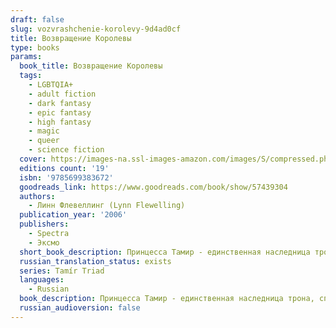 ```yaml
---
draft: false
slug: vozvrashchenie-korolevy-9d4ad0cf
title: Возвращение Королевы
type: books
params:
  book_title: Возвращение Королевы
  tags:
    - LGBTQIA+
    - adult fiction
    - dark fantasy
    - epic fantasy
    - high fantasy
    - magic
    - queer
    - science fiction
  cover: https://images-na.ssl-images-amazon.com/images/S/compressed.photo.goodreads.com/books/1615970260i/57439304.jpg
  editions count: '19'
  isbn: '9785699383672'
  goodreads_link: https://www.goodreads.com/book/show/57439304
  authors:
    - Линн Флевеллинг (Lynn Flewelling)
  publication_year: '2006'
  publishers:
    - Spectra
    - Эксмо
  short_book_description: Принцесса Тамир - единственная наследница трона, спасенная при помощи черной магии и призванная оракулом спасти и возродить скаланское королевство. Чтобы отстоять права на престол, перерожденной в...
  russian_translation_status: exists
  series: Tamír Triad
  languages:
    - Russian
  book_description: Принцесса Тамир - единственная наследница трона, спасенная при помощи черной магии и призванная оракулом спасти и возродить скаланское королевство. Чтобы отстоять права на престол, перерожденной в колдовском пламени истинной королеве предстоит не только доказать, что она никакая не самозванка, но и вступить в борьбу с узурпировавшим власть Корином, обладателем волшебного меча Герилейн. Перед вами заключительная часть «Тамирской триады», высоко оцененной такими мэтрами мировой фантастики, как Джордж Р. Р. Мартин, Робин Хобб, и другими не менее известными мастерами жанра.
  russian_audioversion: false
---
```


